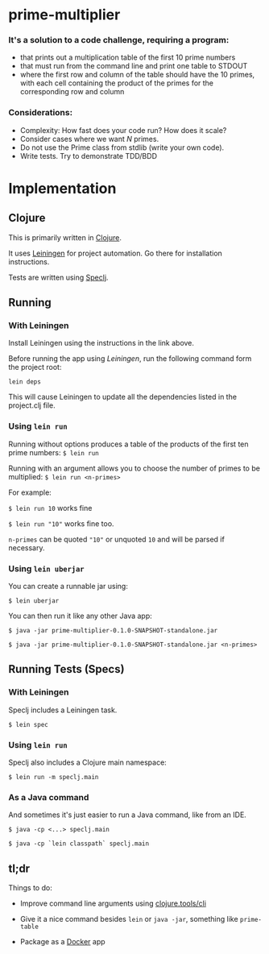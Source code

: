 # prime-multiplier

### It's a solution to a code challenge, requiring a program:
* that prints out a multiplication table of the first 10 prime numbers
* that must run from the command line and print one table to STDOUT
* where the first row and column of the table should have the 10 primes, with each cell containing the product of the primes for the corresponding row and column

### Considerations:
* Complexity: How fast does your code run? How does it scale?
* Consider cases where we want *N* primes.
* Do not use the Prime class from stdlib (write your own code).
* Write tests. Try to demonstrate TDD/BDD

# Implementation
## Clojure
This is primarily written in [Clojure](http://clojure.org/).

It uses [Leiningen](https://github.com/technomancy/leiningen) for project automation. Go there for installation instructions.

Tests are written using [Speclj](https://github.com/slagyr/speclj).

## Running

### With Leiningen

Install Leiningen using the instructions in the link above.

Before running the app using *Leiningen*, run the following command form the project root:

`lein deps`

This will cause Leiningen to update all the dependencies listed in the project.clj file.

### Using `lein run`
Running without options produces a table of the products of the first ten prime numbers:
`$ lein run`

Running with an argument allows you to choose the number of primes to be multiplied:
`$ lein run <n-primes>`

For example:

`$ lein run 10` works fine

`$ lein run "10"` works fine too.

`n-primes` can be quoted `"10"` or unquoted `10` and will be parsed if necessary. 

### Using `lein uberjar`
You can create a runnable jar using:

`$ lein uberjar`
 
 You can then run it like any other Java app:

`$ java -jar prime-multiplier-0.1.0-SNAPSHOT-standalone.jar`

`$ java -jar prime-multiplier-0.1.0-SNAPSHOT-standalone.jar <n-primes>`

## Running Tests (Specs)

### With Leiningen
Speclj includes a Leiningen task.

`$ lein spec`

### Using `lein run`
Speclj also includes a Clojure main namespace:

`$ lein run -m speclj.main`

### As a Java command
And sometimes it's just easier to run a Java command, like from an IDE.

`$ java -cp <...> speclj.main`

```
$ java -cp `lein classpath` speclj.main
```

## tl;dr
Things to do:

- Improve command line arguments using [clojure.tools/cli](https://github.com/clojure/tools.cli)

- Give it a nice command besides `lein` or `java -jar`, something like `prime-table`

- Package as a [Docker](https://www.docker.com/) app